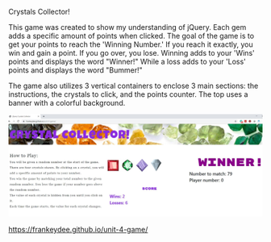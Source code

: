 Crystals Collector!

This game was created to show my understanding of jQuery. Each gem adds a specific amount of points when clicked. The goal of the game is to get your points to reach the 'Winning Number.' If you reach it exactly, you win and gain a point. If you go over, you lose. Winning adds to your 'Wins' points and displays the word "Winner!" While a loss adds to your 'Loss' points and displays the word "Bummer!"

The game also utilizes 3 vertical containers to enclose 3 main sections: the instructions, the crystals to click, and the points counter. The top uses a banner with a colorful background.

<img src="./assets/images/Crystals.JPG"></img>


https://frankeydee.github.io/unit-4-game/
